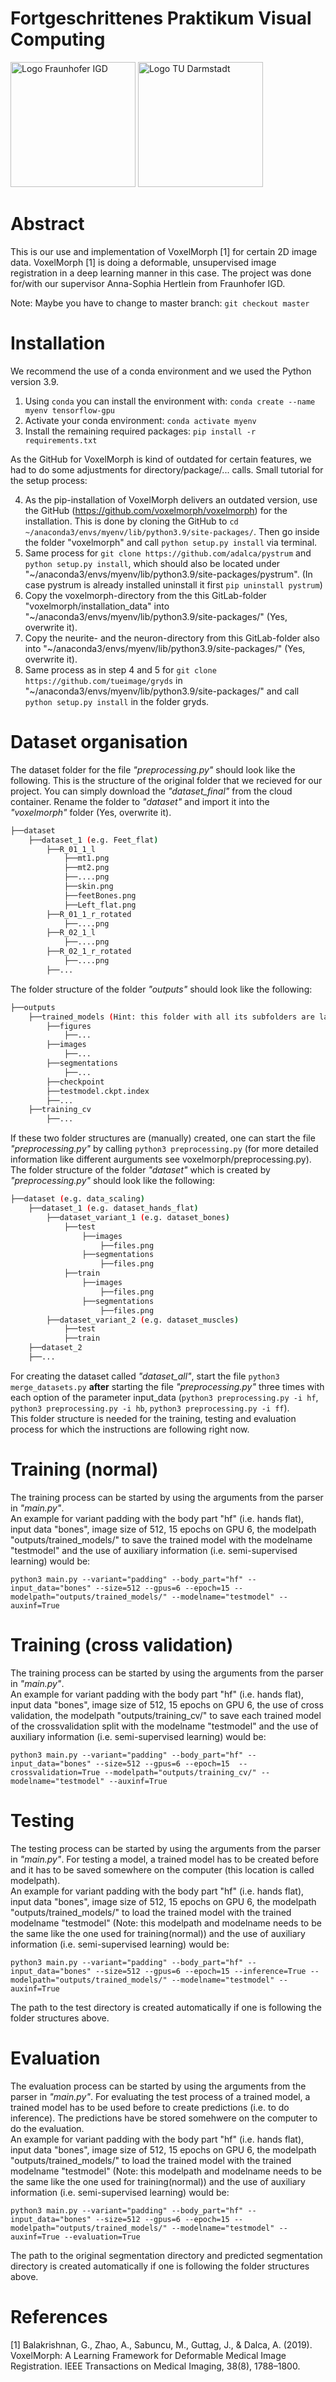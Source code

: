 # Fortgeschrittenes Praktikum Visual Computing

<p float="left">
  <img src="https://mupam.net/wp-content/uploads/2019/10/Logos_frauhofer-300x150.png" width="200" title="Logo Fraunhofer IGD" />
  <img src="https://upload.wikimedia.org/wikipedia/de/thumb/2/24/TU_Darmstadt_Logo.svg/1200px-TU_Darmstadt_Logo.svg.png" width="200" title="Logo TU Darmstadt" /> 
</p>


# Abstract
This is our use and implementation of VoxelMorph [1] for certain 2D image data. VoxelMorph [1] is doing a deformable, unsupervised image registration in a deep learning manner in this case. The project was done for/with our supervisor Anna-Sophia Hertlein from Fraunhofer IGD. 

Note: Maybe you have to change to master branch: `git checkout master`

# Installation

We recommend the use of a conda environment and we used the Python version 3.9.

1. Using `conda` you can install the environment with:
`conda create --name myenv tensorflow-gpu`
2. Activate your conda environment:
`conda activate myenv`
3. Install the remaining required packages:
`pip install -r requirements.txt`

As the GitHub for VoxelMorph is kind of outdated for certain features, we had to do some adjustments for directory/package/... calls. 
Small tutorial for the setup process: 

4. As the pip-installation of VoxelMorph delivers an outdated version, use the GitHub (https://github.com/voxelmorph/voxelmorph) for the installation. This is done by cloning the GitHub to `cd ~/anaconda3/envs/myenv/lib/python3.9/site-packages/`. Then go inside the folder "voxelmorph" and call `python setup.py install` via terminal. 
5. Same process for `git clone https://github.com/adalca/pystrum` and `python setup.py install`, which should also be located under "~/anaconda3/envs/myenv/lib/python3.9/site-packages/pystrum". (In case pystrum is already installed uninstall it first `pip uninstall pystrum`)
6. Copy the voxelmorph-directory from the this GitLab-folder "voxelmorph/installation_data" into "~/anaconda3/envs/myenv/lib/python3.9/site-packages/" (Yes, overwrite it).
7. Copy the neurite- and the neuron-directory from this GitLab-folder also into "~/anaconda3/envs/myenv/lib/python3.9/site-packages/" (Yes, overwrite it).
8. Same process as in step 4 and 5 for `git clone https://github.com/tueimage/gryds` in "~/anaconda3/envs/myenv/lib/python3.9/site-packages/" and call `python setup.py install` in the folder gryds.


# Dataset organisation
The dataset folder for the file _"preprocessing.py"_ should look like the following. This is the structure of the original folder that we recieved for our project. You can simply download the _"dataset_final"_ from the cloud container. Rename the folder to _"dataset"_ and import it into the _"voxelmorph"_ folder (Yes, overwrite it). 
```bash
├──dataset
    ├──dataset_1 (e.g. Feet_flat)
        ├──R_01_1_l
            ├──mt1.png
            ├──mt2.png
            ├──....png 
            ├──skin.png 
            ├──feetBones.png 
            ├──Left_flat.png
        ├──R_01_1_r_rotated
            ├──....png 
        ├──R_02_1_l
            ├──....png 
        ├──R_02_1_r_rotated
            ├──....png 
        ├──...
```

The folder structure of the folder _"outputs"_ should look like the following:
```bash
├──outputs 
    ├──trained_models (Hint: this folder with all its subfolders are later created automatically by running main.py with training arguments)
        ├──figures 
            ├──...
        ├──images  
            ├──...
        ├──segmentations  
            ├──...
        ├──checkpoint
        ├──testmodel.ckpt.index
        ├──...
    ├──training_cv 
        ├──...
``` 

If these two folder structures are (manually) created, one can start the file _"preprocessing.py"_ by calling `python3 preprocessing.py` (for more detailed information like different aurguments see voxelmorph/preprocessing.py). The folder structure of the folder _"dataset"_ which is created by _"preprocessing.py"_ should look like the following:
```bash
├──dataset (e.g. data_scaling)
    ├──dataset_1 (e.g. dataset_hands_flat)
        ├──dataset_variant_1 (e.g. dataset_bones)
            ├──test
                ├──images
                    ├──files.png
                ├──segmentations
                    ├──files.png
            ├──train
                ├──images
                    ├──files.png
                ├──segmentations
                    ├──files.png
        ├──dataset_variant_2 (e.g. dataset_muscles)
            ├──test
            ├──train
    ├──dataset_2
    ├──...
``` 
For creating the dataset called _"dataset_all"_, start the file `python3 merge_datasets.py` **after** starting the file _"preprocessing.py"_ three times with each option of the parameter input_data (`python3 preprocessing.py -i hf`, `python3 preprocessing.py -i hb`, `python3 preprocessing.py -i ff`). <br />
This folder structure is needed for the training, testing and evaluation process for which the instructions are following right now.


# Training (normal)
The training process can be started by using the arguments from the parser in _"main.py"_.  <br />
An example for variant padding with the body part "hf" (i.e. hands flat), input data "bones", image size of 512, 15 epochs on GPU 6, the modelpath "outputs/trained_models/" to save the trained model with the modelname "testmodel" and the use of auxiliary information (i.e. semi-supervised learning) would be:  <br />
```
python3 main.py --variant="padding" --body_part="hf" --input_data="bones" --size=512 --gpus=6 --epoch=15 --modelpath="outputs/trained_models/" --modelname="testmodel" --auxinf=True
```


# Training (cross validation)
The training process can be started by using the arguments from the parser in _"main.py"_. <br />
An example for variant padding with the body part "hf" (i.e. hands flat), input data "bones", image size of 512, 15 epochs on GPU 6, the use of cross validation, the modelpath "outputs/training_cv/" to save each trained model of the crossvalidation split with the modelname "testmodel" and the use of auxiliary information (i.e. semi-supervised learning) would be:  <br />
```
python3 main.py --variant="padding" --body_part="hf" --input_data="bones" --size=512 --gpus=6 --epoch=15  --crossvalidation=True --modelpath="outputs/training_cv/" --modelname="testmodel" --auxinf=True
```


# Testing 
The testing process can be started by using the arguments from the parser in _"main.py"_. For testing a model, a trained model has to be created before and it has to be saved somewhere on the computer (this location is called modelpath). <br />
An example for variant padding with the body part "hf" (i.e. hands flat), input data "bones", image size of 512, 15 epochs on GPU 6, the modelpath "outputs/trained_models/" to load the trained model with the trained modelname "testmodel" (Note: this modelpath and modelname needs to be the same like the one used for training(normal)) and the use of auxiliary information (i.e. semi-supervised learning) would be:  <br />
```
python3 main.py --variant="padding" --body_part="hf" --input_data="bones" --size=512 --gpus=6 --epoch=15 --inference=True --modelpath="outputs/trained_models/" --modelname="testmodel" --auxinf=True
```
The path to the test directory is created automatically if one is following the folder structures above. 


# Evaluation
The evaluation process can be started by using the arguments from the parser in _"main.py"_. For evaluating the test process of a trained model, a trained model has to be used before to create predictions (i.e. to do inference). The predictions have be stored somehwere on the computer to do the evaluation. <br />
An example for variant padding with the body part "hf" (i.e. hands flat), input data "bones", image size of 512, 15 epochs on GPU 6, the modelpath "outputs/trained_models/" to load the trained model with the trained modelname "testmodel" (Note: this modelpath and modelname needs to be the same like the one used for training(normal)) and the use of auxiliary information (i.e. semi-supervised learning) would be:  <br />
```
python3 main.py --variant="padding" --body_part="hf" --input_data="bones" --size=512 --gpus=6 --epoch=15 --modelpath="outputs/trained_models/" --modelname="testmodel" --auxinf=True --evaluation=True
```
The path to the original segmentation directory and predicted segmentation directory is created automatically if one is following the folder structures above. 


# References
[1] Balakrishnan, G., Zhao, A., Sabuncu, M., Guttag, J., & Dalca, A. (2019). VoxelMorph: A Learning Framework for Deformable Medical Image Registration. IEEE Transactions on Medical Imaging, 38(8), 1788–1800.
